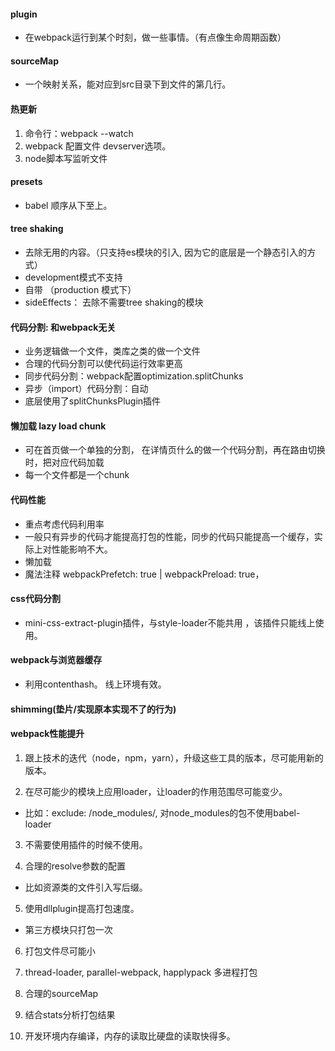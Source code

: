 #### plugin

- 在webpack运行到某个时刻，做一些事情。（有点像生命周期函数）

#### sourceMap

- 一个映射关系，能对应到src目录下到文件的第几行。

#### 热更新

1. 命令行：webpack --watch
2. webpack 配置文件 devserver选项。
3. node脚本写监听文件

#### presets

- babel 顺序从下至上。


#### tree shaking

- 去除无用的内容。（只支持es模块的引入, 因为它的底层是一个静态引入的方式）
- development模式不支持
- 自带 （production 模式下）
- sideEffects： 去除不需要tree shaking的模块


#### 代码分割: 和webpack无关

- 业务逻辑做一个文件，类库之类的做一个文件
- 合理的代码分割可以使代码运行效率更高
- 同步代码分割：webpack配置optimization.splitChunks
- 异步（import）代码分割：自动
- 底层使用了splitChunksPlugin插件

#### 懒加载 lazy load  chunk

- 可在首页做一个单独的分割， 在详情页什么的做一个代码分割，再在路由切换时，把对应代码加载
- 每一个文件都是一个chunk

#### 代码性能

- 重点考虑代码利用率
- 一般只有异步的代码才能提高打包的性能，同步的代码只能提高一个缓存，实际上对性能影响不大。
- 懒加载
- 魔法注释 webpackPrefetch: true | webpackPreload: true， 

#### css代码分割

- mini-css-extract-plugin插件，与style-loader不能共用 ，该插件只能线上使用。

#### webpack与浏览器缓存

- 利用contenthash。 线上环境有效。

#### shimming(垫片/实现原本实现不了的行为)


#### webpack性能提升

1. 跟上技术的迭代（node，npm，yarn），升级这些工具的版本，尽可能用新的版本。

2. 在尽可能少的模块上应用loader，让loader的作用范围尽可能变少。
 - 比如：exclude: /node_modules/, 对node_modules的包不使用babel-loader

3. 不需要使用插件的时候不使用。

4. 合理的resolve参数的配置
 - 比如资源类的文件引入写后缀。

5. 使用dllplugin提高打包速度。
 - 第三方模块只打包一次

6. 打包文件尽可能小

7. thread-loader, parallel-webpack, happlypack 多进程打包

8. 合理的sourceMap

9. 结合stats分析打包结果

10. 开发环境内存编译，内存的读取比硬盘的读取快得多。